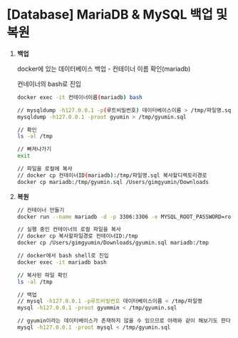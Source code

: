 # [Database] MariaDB & MySQL 백업 및 복원

1. **백업**

   docker에 있는 데이터베이스 백업 - 컨테이너 이름 확인(mariadb)

   컨네이너의 bash로 진입

   ```bash
   docker exec -it 컨테이너이름(mariadb) bash

   // mysqldump -h127.0.0.1 -p(루트비밀번호) 데이터베이스이름 > /tmp/파일명.sql
   mysqldump -h127.0.0.1 -proot gyumin > /tmp/gyumin.sql

   // 확인
   ls -al /tmp

   // 빠져나가기
   exit

   // 파일을 로컬에 복사
   // docker cp 컨테이너ID(mariadb):/tmp/파일명.sql 복사할디렉토리경로
   docker cp mariadb:/tmp/gyumin.sql /Users/gimgyumin/Downloads
   ```

2. **복원**

   ```bash
   // 컨테이너 만들기
   docker run --name mariadb -d -p 3306:3306 -e MYSQL_ROOT_PASSWORD=root mariadb:latest

   // 실행 중인 컨테이너의 로컬 파일을 복사
   // docker cp 복사할파일경로 컨테이너ID:/tmp
   docker cp /Users/gimgyumin/Downloads/gyumin.sql mariadb:/tmp

   // docker에서 bash shell로 진입
   docker exec -it mariadb bash

   // 복사된 파일 확인
   ls -al /tmp

   // 백업
   // mysql -h127.0.0.1 -p루트비밀번호 데이터베이스이름 < /tmp/파일명
   mysql -h127.0.0.1 -proot gyummin < /tmp/gyumin.sql

   // gyumin이라는 데이터베이스가 존재하지 않을 수 있으므로 아래와 같이 해보기도 한다.
   mysql -h127.0.0.1 -proot mysql < /tmp/gyumin.sql
   ```

